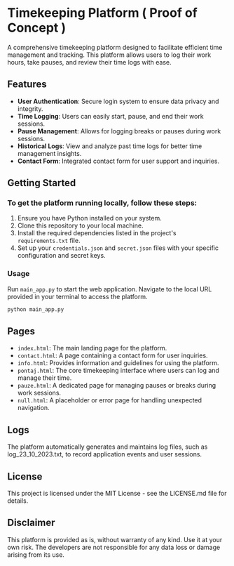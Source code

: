 # Timekeeping Platform ( Proof of Concept )

A comprehensive timekeeping platform designed to facilitate efficient time management and tracking. This platform allows users to log their work hours, take pauses, and review their time logs with ease.

## Features

- **User Authentication**: Secure login system to ensure data privacy and integrity.
- **Time Logging**: Users can easily start, pause, and end their work sessions.
- **Pause Management**: Allows for logging breaks or pauses during work sessions.
- **Historical Logs**: View and analyze past time logs for better time management insights.
- **Contact Form**: Integrated contact form for user support and inquiries.

## Getting Started

### To get the platform running locally, follow these steps:

1. Ensure you have Python installed on your system.
2. Clone this repository to your local machine.
3. Install the required dependencies listed in the project's `requirements.txt` file.
4. Set up your `credentials.json` and `secret.json` files with your specific configuration and secret keys.

### Usage

Run `main_app.py` to start the web application. Navigate to the local URL provided in your terminal to access the platform.

```bash
python main_app.py
```

## Pages
- `index.html`: The main landing page for the platform.
- `contact.html`: A page containing a contact form for user inquiries.
- `info.html`: Provides information and guidelines for using the platform.
- `pontaj.html`: The core timekeeping interface where users can log and manage their time.
- `pauze.html`: A dedicated page for managing pauses or breaks during work sessions.
- `null.html`: A placeholder or error page for handling unexpected navigation.

## Logs
The platform automatically generates and maintains log files, such as log_23_10_2023.txt, to record application events and user sessions.

## License
This project is licensed under the MIT License - see the LICENSE.md file for details.

## Disclaimer
This platform is provided as is, without warranty of any kind. Use it at your own risk. The developers are not responsible for any data loss or damage arising from its use.
